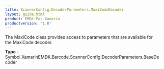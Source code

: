 ```yaml
---
title: ScannerConfig.DecoderParameters.MaxiCodeDecoder
layout: guide.html
product: EMDK For Xamarin
productversion: '1.0'
---
```

The MaxiCode class provides access to parameters that are available for the MaxiCode decoder.

**Type** - Symbol.XamarinEMDK.Barcode.ScannerConfig.DecoderParameters.BaseDecoder
















